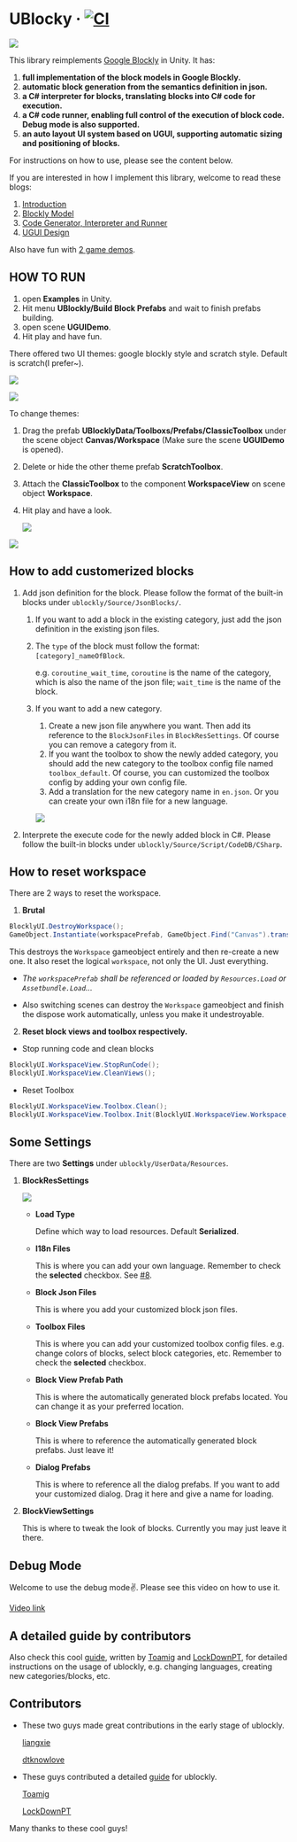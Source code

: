 # UBlocky &middot; [![CI](https://github.com/imagicbell/ublockly/actions/workflows/ci.yml/badge.svg)](https://github.com/imagicbell/ublockly/actions/workflows/ci.yml)

![](Doc/glimpse.png)



This library reimplements [Google Blockly](https://developers.google.com/blockly) in Unity. It has:

1. **full implementation of the block models in Google Blockly.**
2. **automatic block generation from the semantics definition in json.**
3. **a C# interpreter for blocks, translating blocks into C# code for execution.**
4. **a C# code runner, enabling full control of the execution of block code. Debug mode is also supported.**
5. **an auto layout UI system based on UGUI, supporting automatic sizing and positioning of blocks.**

For instructions on how to use, please see the content below.

If you are interested in how I implement this library, welcome to read these blogs:

1. [Introduction](https://imagicbell.github.io/posts/2017-10-11-blockly-one)
2. [Blockly Model](https://imagicbell.github.io/posts/2017-10-14-blockly-two)
3. [Code Generator, Interpreter and Runner](https://imagicbell.github.io/posts/2017-10-22-blockly-three)
4. [UGUI Design](https://imagicbell.github.io/posts/2017-10-31-blockly-four)


Also have fun with [2 game demos](https://github.com/imagicbell/ublocklygame).

## HOW TO RUN

1. open **Examples** in Unity.
2. Hit menu **UBlockly/Build Block Prefabs** and wait to finish prefabs building.
3. open scene **UGUIDemo**.
4. Hit play and have fun. 

There offered two UI themes: google blockly style and scratch style. Default is scratch(I prefer~).

![](Doc/google_ui.png)

![](Doc/sratch_ui.png)

To change themes:

1. Drag the prefab **UBlocklyData/Toolboxs/Prefabs/ClassicToolbox** under the scene object **Canvas/Workspace** (Make sure the scene **UGUIDemo** is opened).

2. Delete or hide the other theme prefab **ScratchToolbox**.

3. Attach the **ClassicToolbox** to the component **WorkspaceView** on scene object **Workspace**.

4. Hit play and have a look.

   ![](Doc/changeui_1.png)

![](Doc/changeui_2.png)



## How to add customerized blocks

1. Add json definition for the block. Please follow the format of the built-in blocks under `ublockly/Source/JsonBlocks/`.

   1. If you want to add a block in the existing category, just add the json definition in the existing json files.

   2. The `type` of the block must follow the format: `[category]_nameOfBlock`. 

      e.g. `coroutine_wait_time`, `coroutine` is the name of the category, which is also the name of the json file; `wait_time` is the name of the block.

   3. If you want to add a new category. 

      1. Create a new json file anywhere you want. Then add its reference to the `BlockJsonFiles` in `BlockResSettings`. Of course you can remove a category from it.
      2. If you want the toolbox to show the newly added category, you should add the new category to the toolbox config file named `toolbox_default`. Of course, you can customized the toolbox config by adding your own config file.
      3. Add a translation for the new category name in `en.json`. Or you can create your own i18n file for a new language.

      ![](Doc/blockressettings.png)

2. Interprete the execute code for the newly added block in C#. Please follow the built-in blocks under `ublockly/Source/Script/CodeDB/CSharp`.

   

## How to reset workspace

There are 2 ways to reset the workspace.

1. **Brutal**

```c#
BlocklyUI.DestroyWorkspace();
GameObject.Instantiate(workspacePrefab, GameObject.Find("Canvas").transform);
```

This destroys the `Workspace` gameobject entirely and then re-create a new one. It also reset the logical `workspace`, not only the UI. Just everything.

- *The `workspacePrefab` shall be referenced or loaded by `Resources.Load` or `Assetbundle.Load`...*  

- Also switching scenes can destroy the  `Workspace` gameobject and finish the dispose work automatically, unless you make it undestroyable.

  

2. **Reset block views and toolbox respectively.**

- Stop running code and clean blocks

```c#
BlocklyUI.WorkspaceView.StopRunCode();
BlocklyUI.WorkspaceView.CleanViews();
```

- Reset Toolbox

```c#
BlocklyUI.WorkspaceView.Toolbox.Clean();
BlocklyUI.WorkspaceView.Toolbox.Init(BlocklyUI.WorkspaceView.Workspace, ToolboxConfig.Load());
```



## Some Settings

There are two **Settings** under `ublockly/UserData/Resources`.

1. <a id="blockressettings">**BlockResSettings**</a>

   ![](Doc/settings1.png)

   * **Load Type**

     Define which way to load resources. Default **Serialized**.

   * **I18n Files**

     This is where you can add your own language. Remember to check the **selected** checkbox. See [#8](https://github.com/imagicbell/ublockly/issues/8).

   * **Block Json Files**

     This is where you add your customized block json files.

   * **Toolbox Files**

     This is where you can add your customized toolbox config files. e.g. change colors of blocks, select block categories, etc. Remember to check the **selected** checkbox.

   * **Block View Prefab Path**

     This is where the automatically generated block prefabs located. You can change it as your preferred location.

   * **Block View Prefabs**

     This is where to reference the automatically generated block prefabs. Just leave it!

   * **Dialog Prefabs**

     This is where to reference all the dialog prefabs. If you want to add your customized dialog. Drag it here and give a name for loading.

2. **BlockViewSettings**

   This is where to tweak the look of blocks. Currently you may just leave it there.



## Debug Mode

Welcome to use the debug mode:v:. Please see this video on how to use it.

[Video link](https://youtu.be/jVWgKLCPQPA)



## A detailed guide by contributors

   Also check this cool [guide](https://hackmd.io/@beBvDP44ShyK5VorFbhGcw/H1Qbb1HBu), written by [Toamig](https://github.com/toamig) and [LockDownPT](https://github.com/LockDownPT), for detailed instructions on the usage of ublockly, e.g. changing languages, creating new categories/blocks, etc.


## Contributors

   * These two guys made great contributions in the early stage of ublockly.

      [liangxie](https://github.com/liangxieq)

      [dtknowlove](https://github.com/dtknowlove)
      
   * These guys contributed a detailed [guide](https://hackmd.io/@beBvDP44ShyK5VorFbhGcw/H1Qbb1HBu) for ublockly.

      [Toamig](https://github.com/toamig)

      [LockDownPT](https://github.com/LockDownPT)
      

   Many thanks to these cool guys!
      

